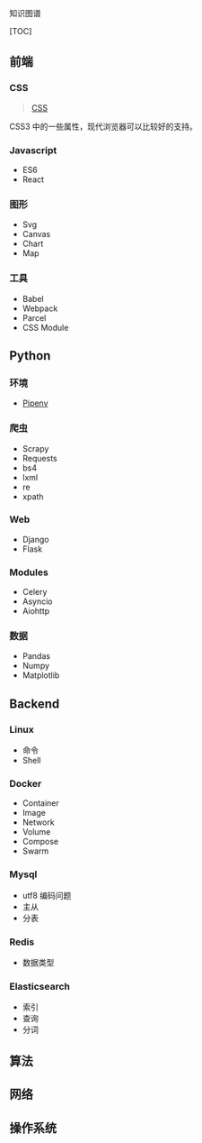 知识图谱

[TOC]

## 前端

### CSS
> [CSS](skill/css.md)

CSS3 中的一些属性，现代浏览器可以比较好的支持。

### Javascript
* ES6
* React

### 图形
* Svg
* Canvas
* Chart
* Map

### 工具
* Babel
* Webpack
* Parcel
* CSS Module

## Python
### 环境
* [Pipenv](python/pipenv.md)

### 爬虫
* Scrapy
* Requests
* bs4
* lxml
* re
* xpath

### Web
* Django
* Flask

### Modules
* Celery
* Asyncio
* Aiohttp

### 数据
* Pandas
* Numpy
* Matplotlib

## Backend
### Linux
* 命令
* Shell

### Docker
* Container
* Image
* Network
* Volume
* Compose
* Swarm

### Mysql
* utf8 编码问题
* 主从
* 分表

### Redis
* 数据类型

### Elasticsearch
* 索引
* 查询
* 分词

## 算法

## 网络

## 操作系统



